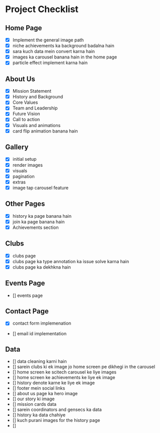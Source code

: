 # Project Checklist

## Home Page
- [X] Implement the general image path 
- [x] niche achievements ka background badalna hain
- [x] sara kuch data mein convert karna hain
- [x] images ka carousel banana hain in the home page
- [x] particle effect implement karna hain

## About Us
- [x] Mission Statement 
- [x] History and Background 
- [x] Core Values 
- [x] Team and Leadership
- [x] Future Vision 
- [x] Call to action
- [x] Visuals and animations
- [x] card flip animation banana hain

## Gallery
- [x] initial setup 
- [x] render images
- [x] visuals 
- [x] pagination
- [x] extras
- [x] image tap carousel feature

## Other Pages
- [x] history ka page banana hain
- [x] join ka page banana hain
- [x] Achievements section

## Clubs
- [x] clubs page
- [x] clubs page ka type annotation ka issue solve karna hain
- [x] clubs page ka dekhkna hain

## Events Page 
- [] events page

## Contact Page 
- [x] contact form implemenation
- [] email id implementation 

## Data
- [] data cleaning karni hain
- [] sarein clubs ki ek image jo home screen pe dikhegi in the carousel 
- [] home screen ke scitech carousel ke liye images
- [] home screen ke achievements ke liye ek image 
- [] history denote karne ke liye ek image
- [] footer mein social links
- [] about us page ka hero image 
- [] our story ki image 
- [] mission cards data
- [] sarein coordinators and gensecs ka data 
- [] history ka data chahiye 
- [] kuch purani images for the history page 
- [] 




